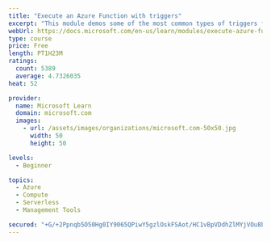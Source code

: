 ```yaml
---
title: "Execute an Azure Function with triggers"
excerpt: "This module demos some of the most common types of triggers for executing Azure Functions and how to configure them to execute your logic."
webUrl: https://docs.microsoft.com/en-us/learn/modules/execute-azure-function-with-triggers/
type: course
price: Free
length: PT1H23M
ratings:
  count: 5389
  average: 4.7326035
heat: 52

provider:
  name: Microsoft Learn
  domain: microsoft.com
  images:
    - url: /assets/images/organizations/microsoft.com-50x50.jpg
      width: 50
      height: 50

levels:
  - Beginner

topics:
  - Azure
  - Compute
  - Serverless
  - Management Tools

secured: "+G/+2Ppnqb5O50Hg0IY9065QPiwY5gzlOskFSAot/HC1vBpVDdhZlMYjVOu8bE491JFo3a022GsBAdCbFt2D/iRw37tYt2KI55vkWMJMZMmo4cma2wNfhfBYAKGjFWX63WUi3hQ0r5DWFAhJOuq9eUjoEyigH6jMkUzJfyPcaDOrjG8mH6XAkroi9hjlB6umR1WUU5LFtmGBPbtdzy6e4hdD1a43znEZO26JtfqtYvskMis4CdImVJMtYi7e8WSCDwzAwWy4HXvHTIIeSsfGxnBT5kc/9bT2XAvfAIAJWRFpI2Gj8Xwga/up6p8ooViOtYFcdgoDQN4xLCLcz9tlxC3y0aTdwj3JzSQbPoShyNetgWR6V7iW3rcX/hYpi5J8I9NFpG/U7n7UV3YNxRuTEGffFGuk/xU72neRfhKRsKc=;nxvuLmquzV/I/NnPlSNKOw=="
---
```


